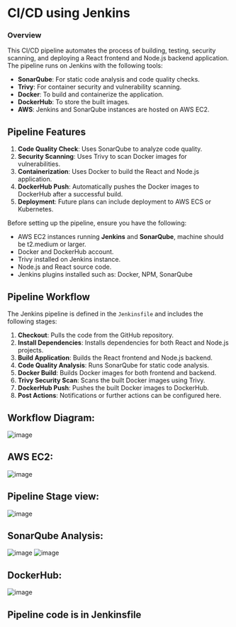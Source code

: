# CI/CD using Jenkins

### Overview
This CI/CD pipeline automates the process of building, testing, security scanning, and deploying a React frontend and Node.js backend application. The pipeline runs on Jenkins with the following tools:

-   **SonarQube**: For static code analysis and code quality checks.
-   **Trivy**: For container security and vulnerability scanning.
-   **Docker**: To build and containerize the application.
-   **DockerHub**: To store the built images.
-   **AWS**: Jenkins and SonarQube instances are hosted on AWS EC2.


## Pipeline Features

1.  **Code Quality Check**: Uses SonarQube to analyze code quality.
2.  **Security Scanning**: Uses Trivy to scan Docker images for vulnerabilities.
3.  **Containerization**: Uses Docker to build the React and Node.js application.
4.  **DockerHub Push**: Automatically pushes the Docker images to DockerHub after a successful build.
5.  **Deployment**: Future plans can include deployment to AWS ECS or Kubernetes.

Before setting up the pipeline, ensure you have the following:

-   AWS EC2 instances running **Jenkins** and **SonarQube**, machine should be t2.medium or larger.
-   Docker and DockerHub account.
-   Trivy installed on Jenkins instance.
-   Node.js and React source code.
-   Jenkins plugins installed such as: Docker, NPM, SonarQube

## Pipeline Workflow

The Jenkins pipeline is defined in the `Jenkinsfile` and includes the following stages:

1.  **Checkout**: Pulls the code from the GitHub repository.
2.  **Install Dependencies**: Installs dependencies for both React and Node.js projects.
3.  **Build Application**: Builds the React frontend and Node.js backend.
4.  **Code Quality Analysis**: Runs SonarQube for static code analysis.
5.  **Docker Build**: Builds Docker images for both frontend and backend.
6.  **Trivy Security Scan**: Scans the built Docker images using Trivy.
7.  **DockerHub Push**: Pushes the built Docker images to DockerHub.
8.  **Post Actions**: Notifications or further actions can be configured here.

## Workflow Diagram:

![image](https://github.com/user-attachments/assets/fc3a3df0-f92a-4cd3-9471-bc4a9c2f5d61)

## AWS EC2:

![image](https://github.com/user-attachments/assets/16ed273e-6363-4c3f-aff2-37007d788430)

## Pipeline Stage view:

![image](https://github.com/user-attachments/assets/99dcb610-9eab-4b8c-a784-b1a441a9ada5)

## SonarQube Analysis:

![image](https://github.com/user-attachments/assets/7e309a8b-6517-409d-ac0c-fe636d886c59)
![image](https://github.com/user-attachments/assets/d4aeab45-b26b-43b1-a219-661c40283a6e)

## DockerHub:

![image](https://github.com/user-attachments/assets/cf5e6c52-91b0-41b8-aa16-626f5a5a4a06)

## Pipeline code is in Jenkinsfile

